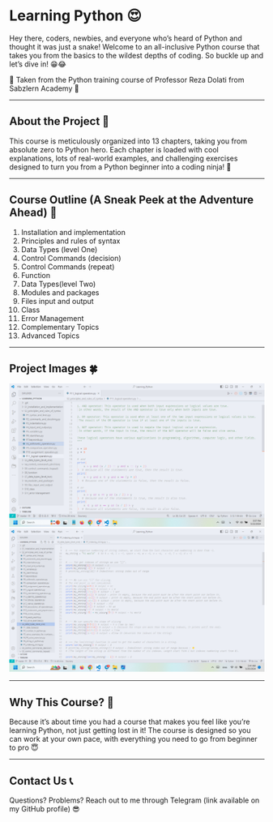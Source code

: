 # Learning Python 😍

Hey there, coders, newbies, and everyone who’s heard of Python and thought it was just a snake! Welcome to an all-inclusive Python course that takes you from the basics to the wildest depths of coding. So buckle up and let’s dive in! 😁😂

💚 Taken from the Python training course of Professor Reza Dolati from Sabzlern Academy 💚

---

## About the Project 📰
This course is meticulously organized into 13 chapters, taking you from absolute zero to Python hero. Each chapter is loaded with cool explanations, lots of real-world examples, and challenging exercises designed to turn you from a Python beginner into a coding ninja! 💪

---

## Course Outline (A Sneak Peek at the Adventure Ahead) 📃
1. Installation and implementation
2. Principles and rules of syntax
3. Data Types (level One)
4. Control Commands (decision)
5. Control Commands (repeat)
6. Function
7. Data Types(level Two)
8. Modules and packages
9. Files input and output
10. Class
11. Error Management
12. Complementary Topics
13. Advanced Topics

---

## Project Images 🍀
![](./images/1.png)
![](./images/2.png)


---

## Why This Course? 🤔
Because it’s about time you had a course that makes you feel like you’re learning Python, not just getting lost in it! The course is designed so you can work at your own pace, with everything you need to go from beginner to pro 😇

---

## Contact Us 📞
Questions? Problems? Reach out to me through Telegram (link available on my GitHub profile) 😎
